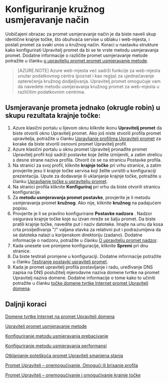 <properties
   pageTitle="Konfiguriranje upravitelja promet okrugle način za usmjeravanje prometa robin | Microsoft Azure"
   description="U ovom se članku pronaći ćete konfigurirati za krajnje točke vašeg upravitelja promet za ujednačavanje opterećenja za kružno."
   services="traffic-manager"
   documentationCenter=""
   authors="sdwheeler"
   manager="carmonm"
   editor="tysonn" />
<tags
   ms.service="traffic-manager"
   ms.devlang="na"
   ms.topic="article"
   ms.tgt_pltfrm="na"
   ms.workload="infrastructure-services"
   ms.date="10/18/2016"
   ms.author="sewhee" />
<!-- repub for nofollow -->

# <a name="configure-round-robin-routing-method"></a>Konfiguriranje kružnog usmjeravanje način

Uobičajeni obrazac za promet usmjeravanje način je da biste naveli skup identične krajnje točke, što obuhvaća servise u oblaku i web-mjesta, i poslali promet za svaki unos u kružnog način. Koraci u nastavku strukture kako konfigurirati Upravitelj promet da bi se te vrste metodu usmjeravanja promet. Dodatne informacije o različite promet usmjeravanje metode potražite u članku [o upravitelju promet promet usmjeravanje metode](traffic-manager-routing-methods.md).

>[AZURE.NOTE] Azure web-mjesta već sadrži funkcije za web-mjesta unutar podatkovnog centra (poznat i kao regija) za ujednačavanje opterećenja kružnog dodjeljivanja. Upravitelj promet omogućuje vam da navedete metodu usmjeravanja kružnog promet za web-mjesta u različitim podatkovnim centrima.

## <a name="routing-traffic-equally-round-robin-across-a-set-of-endpoints"></a>Usmjeravanje prometa jednako (okrugle robin) u skupu rezultata krajnje točke:

1. Azure klasični portalu u lijevom oknu kliknite ikonu **Upravitelj promet** da biste otvorili okno Upravitelj promet. Ako još niste stvorili profila promet upravitelja, potražite u članku [Upravljanje profilima Upravitelj promet](traffic-manager-manage-profiles.md) za korake da biste stvorili osnovni promet Upravitelj profil.
2. Azure klasični portalu u oknu promet Upravitelj pronađite promet Upravitelj profil koji sadrži postavke koje želite izmijeniti, a zatim strelicu s desne strane naziva profila. Otvorit će se na stranicu Postavke profila.
3. Na stranici za svoj profil, kliknite **krajnje točke** pri vrhu stranice, a zatim provjerite jesu li krajnje točke servisa koji želite uvrstiti u konfiguraciji prezentacija. Upute za dodavanje ili uklanjanje krajnje točke, potražite u članku [Upravljanje točke u upravitelju promet](traffic-manager-endpoints.md).
4. Na stranici profila kliknite **Konfiguriraj** pri vrhu da biste otvorili stranicu konfiguracije.
5. Za **metodu usmjeravanja promet postavke**, provjerite je li metodu usmjeravanja promet **kružnog**. Ako nije, kliknite **kružnog** na padajućem popisu.
6. Provjerite je li se pravilno konfigurirane **Postavke nadzora** . Nadzor osigurava krajnje točke koje su izvan mreže se šalju promet. Da biste pratili krajnje točke, navedite put i naziv datoteke. Imajte na umu da kosa crta prosljeđivanja "/" valjana stavka za relativni put i podrazumijeva da se datoteka nalazi u korijenskom direktoriju (zadano). Dodatne informacije o nadzoru, potražite u članku [O upravitelju promet nadzor](traffic-manager-monitoring.md).
7. Kada unesete sve promjene konfiguracije, kliknite **Spremi** pri dnu stranice.
8. Da biste testirali promjene u konfiguraciji. Dodatne informacije potražite u članku [Testiranje postavki upravitelj promet](traffic-manager-testing-settings.md).
9. Kada je promet upravitelj profila postavljanje i radu, uređivanje DNS zapisa na DNS poslužitelj mjerodavne naziva domene tvrtke na promet Upravitelj naziva domene. Dodatne informacije o tome kako to učiniti potražite u članku [točke domene tvrtke Internet promet Upravitelj domena](traffic-manager-point-internet-domain.md).

## <a name="next-steps"></a>Daljnji koraci


[Domene tvrtke Internet na promet Upravitelj domena](traffic-manager-point-internet-domain.md)

[Upravitelj promet usmjeravanje metode](traffic-manager-routing-methods.md)

[Konfiguriranje metodu usmjeravanja prebacivanje](traffic-manager-configure-failover-routing-method.md)

[Konfiguriranje metodu usmjeravanja performansi](traffic-manager-configure-performance-routing-method.md)

[Otklanjanje poteškoća promet Upravitelj smanjena stanja](traffic-manager-troubleshooting-degraded.md)

[Promet Upravitelj – onemogućivanje, Omogući ili brisanje profila](disable-enable-or-delete-a-profile.md)

[Promet Upravitelj – onemogućivanje i omogućivanje krajnje točke](disable-or-enable-an-endpoint.md)


